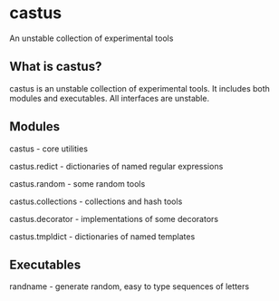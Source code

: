 castus
======

An unstable collection of experimental tools

What is castus?
---------------

castus is an unstable collection of experimental tools.  It includes
both modules and executables.  All interfaces are unstable.

Modules
-------

castus - core utilities

castus.redict - dictionaries of named regular expressions

castus.random - some random tools

castus.collections - collections and hash tools

castus.decorator - implementations of some decorators

castus.tmpldict - dictionaries of named templates

Executables
-----------

randname - generate random, easy to type sequences of letters

